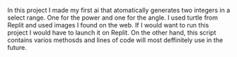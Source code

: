 In this project I made my first ai that atomatically generates two integers in a select range. One for the power and one for the angle. I used turtle from Replit and used images I found on the web. If I would want to run this project I would have to launch it on Replit. On the other hand, this script contains varios methosds and lines of code will most deffinitely use in  the future.
